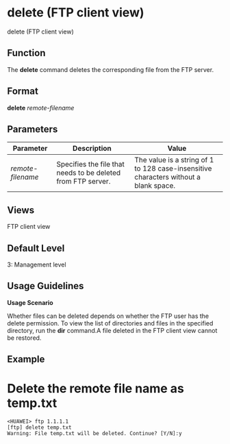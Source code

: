 delete (FTP client view)
========================

delete (FTP client view)

Function
--------



The **delete** command deletes the corresponding file from the FTP server.




Format
------

**delete** *remote-filename*


Parameters
----------

| Parameter | Description | Value |
| --- | --- | --- |
| *remote-filename* | Specifies the file that needs to be deleted from FTP server. | The value is a string of 1 to 128 case-insensitive characters without a blank space. |



Views
-----

FTP client view


Default Level
-------------

3: Management level


Usage Guidelines
----------------

**Usage Scenario**

Whether files can be deleted depends on whether the FTP user has the delete permission. To view the list of directories and files in the specified directory, run the **dir** command.A file deleted in the FTP client view cannot be restored.


Example
-------

# Delete the remote file name as temp.txt
```
<HUAWEI> ftp 1.1.1.1
[ftp] delete temp.txt
Warning: File temp.txt will be deleted. Continue? [Y/N]:y

```